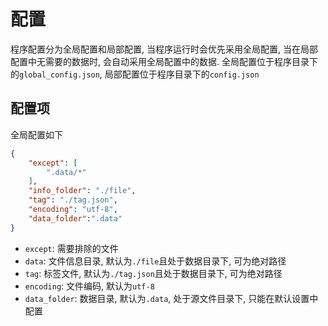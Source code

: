 # 配置

程序配置分为全局配置和局部配置, 当程序运行时会优先采用全局配置, 当在局部配置中无需要的数据时, 会自动采用全局配置中的数据.
全局配置位于程序目录下的`global_config.json`, 局部配置位于程序目录下的`config.json`

## 配置项

全局配置如下

```JSON
{
    "except": [
        ".data/*"
    ],
    "info_folder": "./file",
    "tag": "./tag.json",
    "encoding": "utf-8",
    "data_folder":".data"
}
```

- `except`: 需要排除的文件
- `data`: 文件信息目录, 默认为`./file`且处于数据目录下, 可为绝对路径
- `tag`: 标签文件, 默认为`./tag.json`且处于数据目录下, 可为绝对路径
- `encoding`: 文件编码, 默认为`utf-8`
- `data_folder`: 数据目录, 默认为`.data`, 处于源文件目录下, 只能在默认设置中配置
